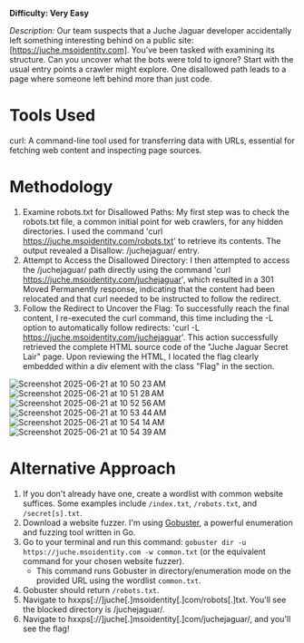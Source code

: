 **Difficulty: Very Easy**

_Description:_ Our team suspects that a Juche Jaguar developer accidentally left something interesting behind on a public site: [https://juche.msoidentity.com]. You’ve been tasked with examining its structure. Can you uncover what the bots were told to ignore? Start with the usual entry points a crawler might explore. One disallowed path leads to a page where someone left behind more than just code.

# Tools Used
curl: A command-line tool used for transferring data with URLs, essential for fetching web content and inspecting page sources.

# Methodology
1. Examine robots.txt for Disallowed Paths: My first step was to check the robots.txt file, a common initial point for web crawlers, for any hidden directories. I used the command 'curl https://juche.msoidentity.com/robots.txt' to retrieve its contents. The output revealed a Disallow: /juchejaguar/ entry.
2. Attempt to Access the Disallowed Directory: I then attempted to access the /juchejaguar/ path directly using the command 'curl https://juche.msoidentity.com/juchejaguar', which resulted in a 301 Moved Permanently response, indicating that the content had been relocated and that curl needed to be instructed to follow the redirect.
3. Follow the Redirect to Uncover the Flag: To successfully reach the final content, I re-executed the curl command, this time including the -L option to automatically follow redirects: 'curl -L https://juche.msoidentity.com/juchejaguar'. This action successfully retrieved the complete HTML source code of the "Juche Jaguar Secret Lair" page. Upon reviewing the HTML, I located the flag clearly embedded within a div element with the class "Flag" in the <body> section.


![Screenshot 2025-06-21 at 10 50 23 AM](https://github.com/user-attachments/assets/100b00a9-f5a6-4f27-b6be-0e9f0262860b)
![Screenshot 2025-06-21 at 10 51 28 AM](https://github.com/user-attachments/assets/ad41eed3-f1b7-43f3-b933-749202f8084c)
![Screenshot 2025-06-21 at 10 52 56 AM](https://github.com/user-attachments/assets/e51293e0-963c-4f0d-99d9-d302e7775cbd)
![Screenshot 2025-06-21 at 10 53 44 AM](https://github.com/user-attachments/assets/6404a3f2-3aee-446e-bcb9-a52e24c2b123)
![Screenshot 2025-06-21 at 10 54 14 AM](https://github.com/user-attachments/assets/aae5135b-d69b-43b8-bebf-e48a0bb23158)
![Screenshot 2025-06-21 at 10 54 39 AM](https://github.com/user-attachments/assets/8127df43-708d-4236-aa1f-15f1d10a62d2)






# Alternative Approach
1. If you don't already have one, create a wordlist with common website suffices. Some examples include `/index.txt`, `/robots.txt`, and `/secret[s].txt`.
2. Download a website fuzzer. I'm using [Gobuster](https://github.com/OJ/gobuster), a powerful enumeration and fuzzing tool written in Go.
3. Go to your terminal and run this command: `gobuster dir -u https://juche.msoidentity.com -w common.txt` (or the equivalent command for your chosen website fuzzer).
   - This command runs Gobuster in directory/enumeration mode on the provided URL using the wordlist `common.txt`.
4. Gobuster should return `/robots.txt`.
5. Navigate to hxxps[://]juche[.]msoidentity[.]com/robots[.]txt. You'll see the blocked directory is /juchejaguar/.
6. Navigate to hxxps[://]juche[.]msoidentity[.]com/juchejaguar/, and you'll see the flag!

